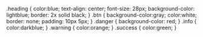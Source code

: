 .heading {
    color:blue;
    text-align: center;
    font-size: 28px;
    background-color: lightblue;
    border: 2x solid black;
}
.btn {
    background-color:gray;
    color:white;
    border: none;
    padding: 10px 5px;
}
.danger {
    background-color: red;
}
.info {
    color:darkblue;
}
.warning {
    color:orange;
}
.success {
    color:green;
} 
